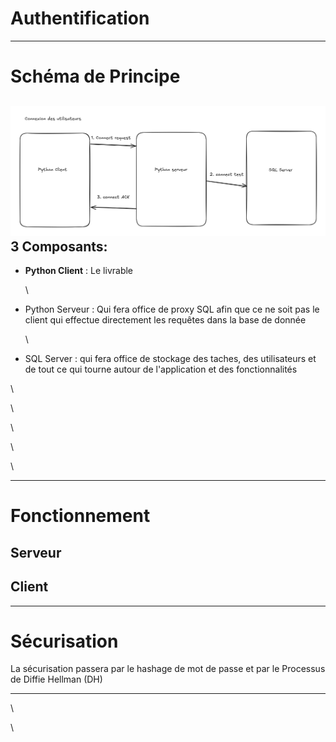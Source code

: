 # Authentification

---

# Schéma de Principe

##  ![](attachments/7ce01020-553b-4912-8ca2-0b629bd21adc.png "left-50")3 Composants:

* **__Python Client__** : Le livrable

  \
* Python Serveur : Qui fera office de proxy SQL afin que ce ne soit pas le client qui effectue directement les requêtes dans la base de donnée

  \
* SQL Server : qui fera office de stockage des taches, des utilisateurs et de tout ce qui tourne autour de l'application et des fonctionnalités


\

\

\

\

\


---

# Fonctionnement

## Serveur


## Client



---

# Sécurisation

La sécurisation passera par le hashage de mot de passe et par le Processus de Diffie Hellman (DH)



---


\

\